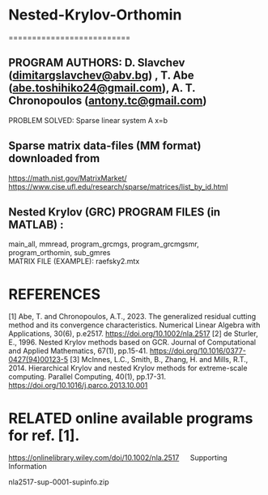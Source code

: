 # Nested-Krylov-Orthomin
==========================

PROGRAM AUTHORS: D. Slavchev (dimitargslavchev@abv.bg) , T. Abe (abe.toshihiko24@gmail.com), A. T. Chronopoulos (antony.tc@gmail.com) 
---------------------------------------------------------------------------------------------------
PROBLEM SOLVED: Sparse linear system A x=b 

Sparse matrix data-files (MM format) downloaded from 
---------------------------------------------------------
https://math.nist.gov/MatrixMarket/
https://www.cise.ufl.edu/research/sparse/matrices/list_by_id.html


Nested Krylov (GRC) PROGRAM FILES (in MATLAB) :
------------------------------------------------------------------
main_all, mmread, program_grcmgs, program_grcmgsmr, program_orthomin, sub_gmres  
MATRIX FILE (EXAMPLE): raefsky2.mtx  


REFERENCES 
=======================================================================
[1] Abe, T. and Chronopoulos, A.T., 2023. The generalized residual cutting method and its convergence characteristics. Numerical Linear Algebra with Applications, 30(6), p.e2517.
https://doi.org/10.1002/nla.2517 
[2] de Sturler, E., 1996. Nested Krylov methods based on GCR. Journal of Computational and Applied Mathematics, 67(1), pp.15-41.
https://doi.org/10.1016/0377-0427(94)00123-5
[3] McInnes, L.C., Smith, B., Zhang, H. and Mills, R.T., 2014. Hierarchical Krylov and nested Krylov methods for extreme-scale computing. Parallel Computing, 40(1), pp.17-31.
https://doi.org/10.1016/j.parco.2013.10.001


RELATED online available programs for ref. [1].
===============================================================
https://onlinelibrary.wiley.com/doi/10.1002/nla.2517
 
Supporting Information

nla2517-sup-0001-supinfo.zip
